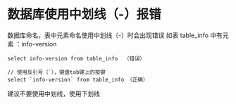 # 数据库使用中划线（-）报错
数据库命名，表中元素命名使用中划线（-）时会出现错误
如表 table_info 中有元素 ：info-version

```
select info-version from table_info  （错误）

// 使用反引号（`），键盘tab键上的按键
select `info-version` from table_info （正确）
```

建议不要使用中划线，使用下划线